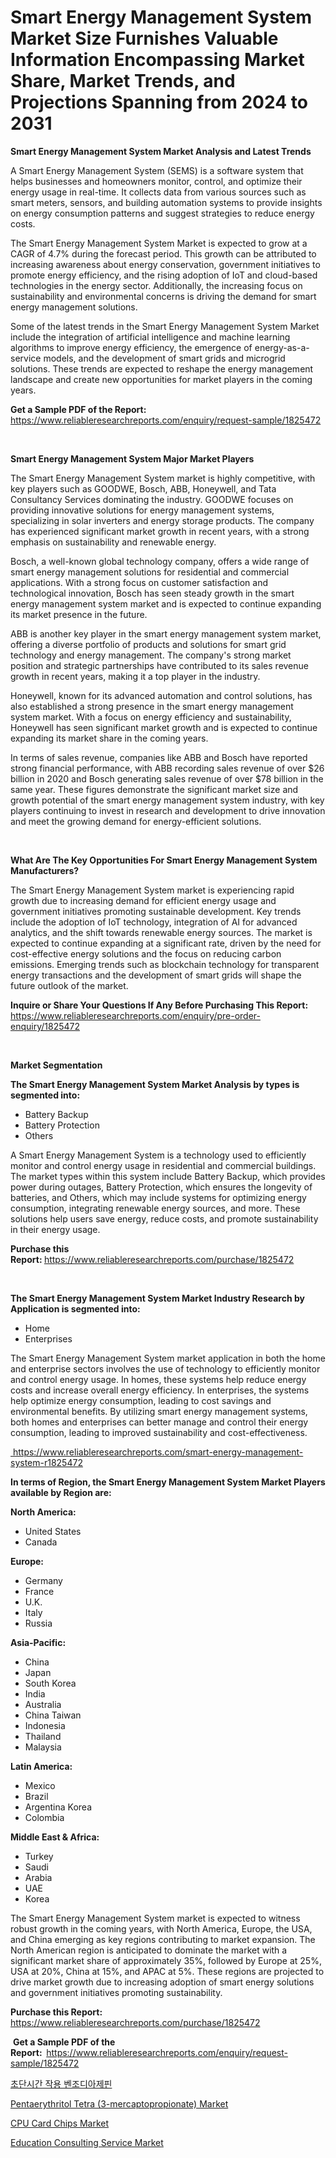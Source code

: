<p><h1>Smart Energy Management System Market Size Furnishes Valuable Information Encompassing Market Share, Market Trends, and Projections Spanning from 2024 to 2031</h1></p><p><strong>Smart Energy Management System Market Analysis and Latest Trends</strong></p>
<p><p>A Smart Energy Management System (SEMS) is a software system that helps businesses and homeowners monitor, control, and optimize their energy usage in real-time. It collects data from various sources such as smart meters, sensors, and building automation systems to provide insights on energy consumption patterns and suggest strategies to reduce energy costs.</p><p>The Smart Energy Management System Market is expected to grow at a CAGR of 4.7% during the forecast period. This growth can be attributed to increasing awareness about energy conservation, government initiatives to promote energy efficiency, and the rising adoption of IoT and cloud-based technologies in the energy sector. Additionally, the increasing focus on sustainability and environmental concerns is driving the demand for smart energy management solutions.</p><p>Some of the latest trends in the Smart Energy Management System Market include the integration of artificial intelligence and machine learning algorithms to improve energy efficiency, the emergence of energy-as-a-service models, and the development of smart grids and microgrid solutions. These trends are expected to reshape the energy management landscape and create new opportunities for market players in the coming years.</p></p>
<p><strong>Get a Sample PDF of the Report:&nbsp;</strong> <a href="https://www.reliableresearchreports.com/enquiry/request-sample/1825472">https://www.reliableresearchreports.com/enquiry/request-sample/1825472</a></p>
<p>&nbsp;</p>
<p><strong>Smart Energy Management System Major Market Players</strong></p>
<p><p>The Smart Energy Management System market is highly competitive, with key players such as GOODWE, Bosch, ABB, Honeywell, and Tata Consultancy Services dominating the industry. GOODWE focuses on providing innovative solutions for energy management systems, specializing in solar inverters and energy storage products. The company has experienced significant market growth in recent years, with a strong emphasis on sustainability and renewable energy.</p><p>Bosch, a well-known global technology company, offers a wide range of smart energy management solutions for residential and commercial applications. With a strong focus on customer satisfaction and technological innovation, Bosch has seen steady growth in the smart energy management system market and is expected to continue expanding its market presence in the future.</p><p>ABB is another key player in the smart energy management system market, offering a diverse portfolio of products and solutions for smart grid technology and energy management. The company's strong market position and strategic partnerships have contributed to its sales revenue growth in recent years, making it a top player in the industry.</p><p>Honeywell, known for its advanced automation and control solutions, has also established a strong presence in the smart energy management system market. With a focus on energy efficiency and sustainability, Honeywell has seen significant market growth and is expected to continue expanding its market share in the coming years.</p><p>In terms of sales revenue, companies like ABB and Bosch have reported strong financial performance, with ABB recording sales revenue of over $26 billion in 2020 and Bosch generating sales revenue of over $78 billion in the same year. These figures demonstrate the significant market size and growth potential of the smart energy management system industry, with key players continuing to invest in research and development to drive innovation and meet the growing demand for energy-efficient solutions.</p></p>
<p>&nbsp;</p>
<p><strong>What Are The Key Opportunities For Smart Energy Management System Manufacturers?</strong></p>
<p><p>The Smart Energy Management System market is experiencing rapid growth due to increasing demand for efficient energy usage and government initiatives promoting sustainable development. Key trends include the adoption of IoT technology, integration of AI for advanced analytics, and the shift towards renewable energy sources. The market is expected to continue expanding at a significant rate, driven by the need for cost-effective energy solutions and the focus on reducing carbon emissions. Emerging trends such as blockchain technology for transparent energy transactions and the development of smart grids will shape the future outlook of the market.</p></p>
<p><strong>Inquire or Share Your Questions If Any Before Purchasing This Report:</strong> <a href="https://www.reliableresearchreports.com/enquiry/pre-order-enquiry/1825472">https://www.reliableresearchreports.com/enquiry/pre-order-enquiry/1825472</a></p>
<p>&nbsp;</p>
<p><strong>Market Segmentation</strong></p>
<p><strong>The Smart Energy Management System Market Analysis by types is segmented into:</strong></p>
<p><ul><li>Battery Backup</li><li>Battery Protection</li><li>Others</li></ul></p>
<p><p>A Smart Energy Management System is a technology used to efficiently monitor and control energy usage in residential and commercial buildings. The market types within this system include Battery Backup, which provides power during outages, Battery Protection, which ensures the longevity of batteries, and Others, which may include systems for optimizing energy consumption, integrating renewable energy sources, and more. These solutions help users save energy, reduce costs, and promote sustainability in their energy usage.</p></p>
<p><strong>Purchase this Report:&nbsp;</strong><a href="https://www.reliableresearchreports.com/purchase/1825472">https://www.reliableresearchreports.com/purchase/1825472</a></p>
<p>&nbsp;</p>
<p><strong>The Smart Energy Management System Market Industry Research by Application is segmented into:</strong></p>
<p><ul><li>Home</li><li>Enterprises</li></ul></p>
<p><p>The Smart Energy Management System market application in both the home and enterprise sectors involves the use of technology to efficiently monitor and control energy usage. In homes, these systems help reduce energy costs and increase overall energy efficiency. In enterprises, the systems help optimize energy consumption, leading to cost savings and environmental benefits. By utilizing smart energy management systems, both homes and enterprises can better manage and control their energy consumption, leading to improved sustainability and cost-effectiveness.</p></p>
<p><a href="https://www.reliableresearchreports.com/smart-energy-management-system-r1825472">&nbsp;https://www.reliableresearchreports.com/smart-energy-management-system-r1825472</a></p>
<p><strong>In terms of Region, the Smart Energy Management System Market Players available by Region are:</strong></p>
<p>
    <p> <strong> North America: </strong>
        <ul>
            <li>United States</li>
            <li>Canada</li>
        </ul>
        </p> 
    <p> <strong> Europe: </strong>
        <ul>
            <li>Germany</li>
            <li>France</li>
            <li>U.K.</li>
            <li>Italy</li>
            <li>Russia</li>
        </ul>
        </p> 
    <p> <strong> Asia-Pacific: </strong>
        <ul>
            <li>China</li>
            <li>Japan</li>
            <li>South Korea</li>
            <li>India</li>
            <li>Australia</li>
            <li>China Taiwan</li>
            <li>Indonesia</li>
            <li>Thailand</li>
            <li>Malaysia</li>
        </ul>
        </p> 
    <p> <strong> Latin America: </strong>
        <ul>
            <li>Mexico</li>
            <li>Brazil</li>
            <li>Argentina Korea</li>
            <li>Colombia</li>
        </ul>
        </p> 
    <p> <strong> Middle East & Africa: </strong>
        <ul>
            <li>Turkey</li>
            <li>Saudi</li>
            <li>Arabia</li>
            <li>UAE</li>
            <li>Korea</li>
        </ul>
    </p>
    </p>
<p><p>The Smart Energy Management System market is expected to witness robust growth in the coming years, with North America, Europe, the USA, and China emerging as key regions contributing to market expansion. The North American region is anticipated to dominate the market with a significant market share of approximately 35%, followed by Europe at 25%, USA at 20%, China at 15%, and APAC at 5%. These regions are projected to drive market growth due to increasing adoption of smart energy solutions and government initiatives promoting sustainability.</p></p>
<p><strong>Purchase this Report: </strong><a href="https://www.reliableresearchreports.com/purchase/1825472">https://www.reliableresearchreports.com/purchase/1825472</a></p>
<p>&nbsp;<strong>Get a Sample PDF of the Report:&nbsp;&nbsp;</strong><a href="https://www.reliableresearchreports.com/enquiry/request-sample/1825472">https://www.reliableresearchreports.com/enquiry/request-sample/1825472</a></p>
<p><strong></strong></p>
<p><p><a href="https://medium.com/@monserratemohr/%EA%B7%B9%EB%8B%A8%EC%A0%81%EC%9C%BC%EB%A1%9C-%EC%A7%A7%EC%9D%80-%EC%9E%91%EC%9A%A9%ED%95%98%EB%8A%94-%EB%B2%A4%EC%A1%B0%EB%94%94%EC%95%84%EC%A0%9C%ED%95%80-%EC%8B%9C%EC%9E%A5-%EA%B7%9C%EB%AA%A8-cagr-%ED%8A%B8%EB%A0%8C%EB%93%9C-2024-2030-322afd330fe9">초단시간 작용 벤조디아제핀</a></p><p><a href="https://www.linkedin.com/pulse/pentaerythritol-tetra-3-mercaptopropionate-market-research-acd7f">Pentaerythritol Tetra (3-mercaptopropionate) Market</a></p><p><a href="https://www.linkedin.com/pulse/cpu-card-chips-market-size-outlook-forecast-2024-2031-scanomics-cyhzf?trackingId=UcDwS1Zc8JHjOxzJnulthw%3D%3D">CPU Card Chips Market</a></p><p><a href="https://github.com/RichRobinson5/Market-Research-Report-List-5/blob/main/education-consulting-service-market.md">Education Consulting Service Market</a></p></p>